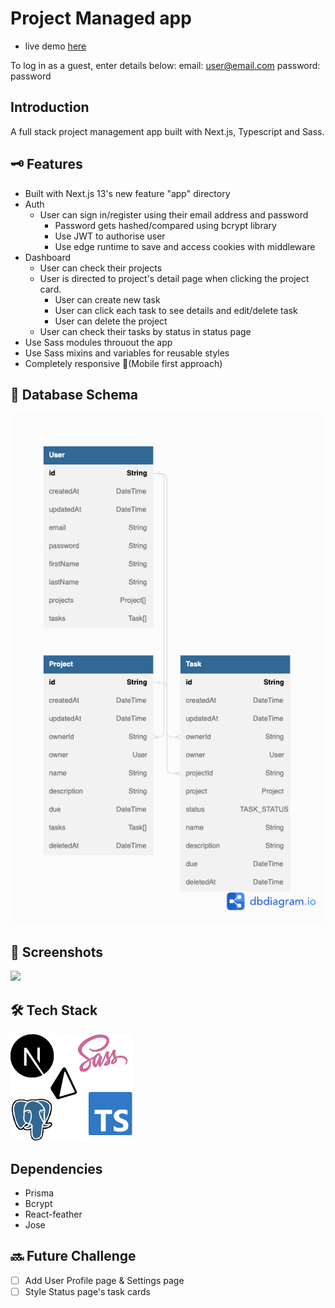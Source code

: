 # Project Managed app

* live demo <a href="https://tiny-post-app.vercel.app/" target="_blank" rel="noopener">here</a>

To log in as a guest, enter details below:
email: user@email.com
password: password

## Introduction

A full stack project management app built with Next.js, Typescript and Sass.


## 🗝️ Features

* Built with Next.js 13's new feature "app" directory
* Auth
  * User can sign in/register using their email address and password
    * Password gets hashed/compared using bcrypt library
    * Use JWT to authorise user
    * Use edge runtime to save and access cookies with middleware
* Dashboard 
  * User can check their projects
  * User is directed to project's detail page when clicking the project card.
    * User can create new task
    * User can click each task to see details and edit/delete task
    * User can delete the project
  * User can check their tasks by status in status page
* Use Sass modules throuout the app
* Use Sass mixins and variables for reusable styles
* Completely responsive 🙌(Mobile first approach)

## 📀 Database Schema
![schema](./public/schema-diagram.png)

## 📸 Screenshots
<img src="https://imgur.com/WmVKOXb.jpg" width="350" height="auto">

## 🛠️ Tech Stack
![techStack](./public/techstack.png)

## Dependencies
* Prisma
* Bcrypt
* React-feather
* Jose
## 🔜 Future Challenge
- [ ] Add User Profile page & Settings page
- [ ] Style Status page's task cards